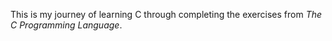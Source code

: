 This is my journey of learning C through completing the exercises from *The C Programming Language*.
